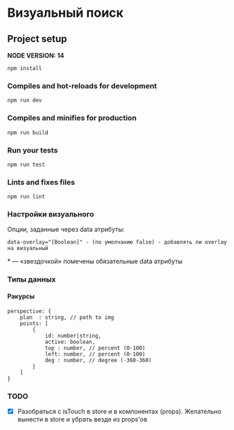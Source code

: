 # Визуальный поиск

## Project setup
**NODE VERSION: 14**
```
npm install
```

### Compiles and hot-reloads for development
```
npm run dev
```

### Compiles and minifies for production
```
npm run build
```

### Run your tests
```
npm run test
```

### Lints and fixes files
```
npm run lint
```

### Настройки визуального
Опции, заданные через data атрибуты:

```
data-overlay="[Boolean]" - (по умолчанию false) - добавлять ли overlay на визуальный
```

\* — «звездочкой» помечены обязательные data атрибуты

### Типы данных

#### Ракурсы
```
perspective: {
    plan  : string, // path to img 
    points: [
        {
            id: number|string,
            active: boolean,
            top : number, // percent (0-100)
            left: number, // percent (0-100)
            deg : number, // degree (-360-360)
        }
    ]
}
```

### TODO
* [x] Разобраться с isTouch в store и в компонентах (props). Желательно вынести в store и убрать везде из props'ов
